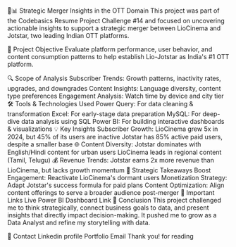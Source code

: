 🎥📊 Strategic Merger Insights in the OTT Domain
This project was part of the Codebasics Resume Project Challenge #14 and focused on uncovering actionable insights to support a strategic merger between LioCinema and Jotstar, two leading Indian OTT platforms.

🚀 Project Objective
Evaluate platform performance, user behavior, and content consumption patterns to help establish Lio-Jotstar as India's #1 OTT platform.

🔍 Scope of Analysis
Subscriber Trends: Growth patterns, inactivity rates, upgrades, and downgrades
Content Insights: Language diversity, content type preferences
Engagement Analysis: Watch time by device and city tier
🛠 Tools & Technologies Used
Power Query: For data cleaning & transformation
Excel: For early-stage data preparation
MySQL: For deep-dive data analysis using SQL
Power BI: For building interactive dashboards & visualizations
💡 Key Insights
Subscriber Growth:
LioCinema grew 5x in 2024, but 45% of its users are inactive
Jotstar has 85% active paid users, despite a smaller base
🌐 Content Diversity:
Jotstar dominates with English/Hindi content for urban users
LioCinema leads in regional content (Tamil, Telugu)
💰 Revenue Trends:
Jotstar earns 2x more revenue than LioCinema, but lacks growth momentum
🌟 Strategic Takeaways
Boost Engagement: Reactivate LioCinema's dormant users
Monetization Strategy: Adapt Jotstar's success formula for paid plans
Content Optimization: Align content offerings to serve a broader audience post-merger
🔗 Important Links
Live Power BI Dashboard Link
📌 Conclusion
This project challenged me to think strategically, connect business goals to data, and present insights that directly impact decision-making. It pushed me to grow as a Data Analyst and refine my storytelling with data.

📧 Contact
Linkedin profile
Portfolio
Email
Thank you! for reading
